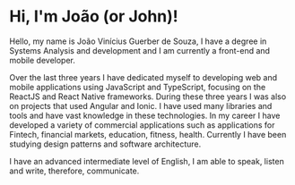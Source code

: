 <h1 align="left">Hi, I'm João (or John)!</h1>

<p>
Hello, my name is João Vinícius Guerber de Souza, I have a degree in Systems Analysis and development and I am currently a front-end and mobile developer.

Over the last three years I have dedicated myself to developing web and mobile applications using JavaScript and TypeScript, focusing on the ReactJS and React Native frameworks. During these three years I was also on projects that used Angular and Ionic. I have used many libraries and tools and have vast knowledge in these technologies. In my career I have developed a variety of commercial applications such as applications for Fintech, financial markets, education, fitness, health. Currently I have been studying design patterns and software architecture.

I have an advanced intermediate level of English, I am able to speak, listen and write, therefore, communicate.
</p>
